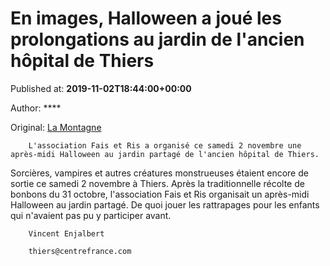 
# En images, Halloween a joué les prolongations au jardin de l'ancien hôpital de Thiers

Published at: **2019-11-02T18:44:00+00:00**

Author: ****

Original: [La Montagne](https://www.lamontagne.fr/thiers-63300/loisirs/en-images-halloween-a-joue-les-prolongations-au-jardin-de-l-ancien-hopital-de-thiers_13676371/)


        L'association Fais et Ris a organisé ce samedi 2 novembre une après-midi Halloween au jardin partagé de l'ancien hôpital de Thiers.
      
Sorcières, vampires et autres créatures monstrueuses étaient encore de sortie ce samedi 2 novembre à Thiers. Après la traditionnelle récolte de bonbons du 31 octobre, l'association Fais et Ris organisait un après-midi Halloween au jardin partagé. De quoi jouer les rattrapages pour les enfants qui n'avaient pas pu y participer avant.

        Vincent Enjalbert
        
        thiers@centrefrance.com
      
